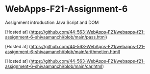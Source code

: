 # WebApps-F21-Assignment-6
Assignment introduction Java Script and DOM

[Hosted at] (https://github.com/44-563-WebApps-F21/webapps-f21-assignment-6-shivaamanchi/blob/main/pass.html)

[Hosted at] (https://github.com/44-563-WebApps-F21/webapps-f21-assignment-6-shivaamanchi/blob/main/arithmeticn.html)

[Hosted at] (https://github.com/44-563-WebApps-F21/webapps-f21-assignment-6-shivaamanchi/blob/main/car.html)